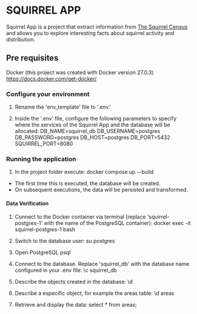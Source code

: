 # SQUIRREL APP
Squirrel App is a project that extract information from [The Squirrel Census](https://www.thesquirrelcensus.com/) and allows you to explore interesting facts about squirrel activity and distribution.

## Pre requisites
Docker (this project was created with Docker version 27.0.3) https://docs.docker.com/get-docker/

### Configure your environment
1. Rename the 'env_template' file to '.env.'

2. Inside the '.env' file, configure the following parameters to specify where the services of the Squirrel App and the database will be allocated:
DB_NAME=squirrel_db
DB_USERNAME=postgres
DB_PASSWORD=postgres
DB_HOST=postgres
DB_PORT=5432
SQUIRREL_PORT=8080

### Running the application
1. In the project folder execute:
docker compose up --build

- The first time this is executed, the database will be created.
- On subsequent executions, the data will be persisted and transformed.
#### Data Verification

1. Connect to the Docker container via terminal (replace 'squirrel-postgres-1' with the name of the PostgreSQL container):
docker exec -it squirrel-postgres-1 bash

2. Switch to the database user:
su postgres

3.  Open PostgreSQL
psql

4.  Connect to the database. Replace 'squirrel_db' with the database name configured in your .env file:
\c squirrel_db

5. Describe the objects created in the database:
\d

6. Describe a especific object, for example the areas table:
\d areas

7. Retrieve and display the data:
select * from areas;